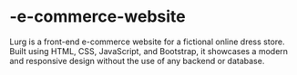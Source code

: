 # -e-commerce-website
Lurg is a front-end e-commerce website for a fictional online dress store. Built using HTML, CSS, JavaScript, and Bootstrap, it showcases a modern and responsive design without the use of any backend or database.
